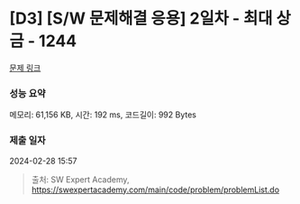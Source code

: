 # [D3] [S/W 문제해결 응용] 2일차 - 최대 상금 - 1244 

[문제 링크](https://swexpertacademy.com/main/code/problem/problemDetail.do?contestProbId=AV15Khn6AN0CFAYD) 

### 성능 요약

메모리: 61,156 KB, 시간: 192 ms, 코드길이: 992 Bytes

### 제출 일자

2024-02-28 15:57



> 출처: SW Expert Academy, https://swexpertacademy.com/main/code/problem/problemList.do